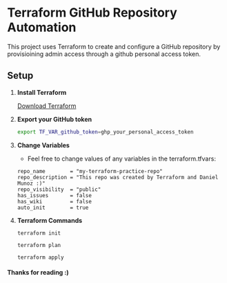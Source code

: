 # Terraform GitHub Repository Automation

This project uses Terraform to create and configure a GitHub repository by provisioining admin access through a github personal access token.

## Setup

1. **Install Terraform**

   [Download Terraform](https://developer.hashicorp.com/terraform/install#linux)

2. **Export your GitHub token**

   ``` bash
   export TF_VAR_github_token=ghp_your_personal_access_token
   ```

3. **Change Variables**
    - Feel free to change values of any variables in the terraform.tfvars:
    ```
    repo_name        = "my-terraform-practice-repo"
    repo_description = "This repo was created by Terraform and Daniel Munoz :)"
    repo_visibility  = "public"
    has_issues       = false
    has_wiki         = false
    auto_init        = true

3. **Terraform Commands**

    ```
    terraform init
    ```

    ```
    terraform plan
    ```
    ```
    terraform apply
    ```

#### Thanks for reading :)
